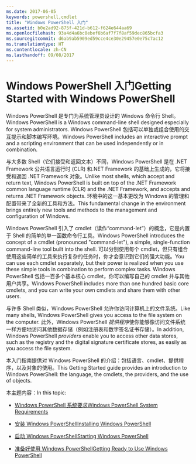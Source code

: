 ```yaml
---
ms.date: 2017-06-05
keywords: powershell,cmdlet
title: "Windows PowerShell 入门"
ms.assetid: b0e2ad92-875f-421d-b612-f624e644aa69
ms.openlocfilehash: 93a4d4a6bc0ebef6b6af7f7f8af59dec865bcfa3
ms.sourcegitcommit: d6ab9ab5909ed59cce4ce30e29457e0e75c7ac12
ms.translationtype: HT
ms.contentlocale: zh-CN
ms.lasthandoff: 09/08/2017
---
```

# <a name="getting-started-with-windows-powershell"></a><span data-ttu-id="60feb-103">Windows PowerShell 入门</span><span class="sxs-lookup"><span data-stu-id="60feb-103">Getting Started with Windows PowerShell</span></span>
<span data-ttu-id="60feb-104">Windows PowerShell 是专门为系统管理员设计的 Windows 命令行 Shell。</span><span class="sxs-lookup"><span data-stu-id="60feb-104">Windows PowerShell is a Windows command-line shell designed especially for system administrators.</span></span> <span data-ttu-id="60feb-105">Windows PowerShell 包括可以单独或组合使用的交互提示和脚本编写环境。</span><span class="sxs-lookup"><span data-stu-id="60feb-105">Windows PowerShell includes an interactive prompt and a scripting environment that can be used independently or in combination.</span></span>

<span data-ttu-id="60feb-106">与大多数 Shell（它们接受和返回文本）不同，Windows PowerShell 是在 .NET Framework 公共语言运行时 (CLR) 和.NET Framework 的基础上生成的，它将接受和返回 .NET Framework 对象。</span><span class="sxs-lookup"><span data-stu-id="60feb-106">Unlike most shells, which accept and return text, Windows PowerShell is built on top of the .NET Framework common language runtime (CLR) and the .NET Framework, and accepts and returns .NET Framework objects.</span></span> <span data-ttu-id="60feb-107">环境中的这一基本更改为 Windows 的管理和配置带来了全新的工具和方法。</span><span class="sxs-lookup"><span data-stu-id="60feb-107">This fundamental change in the environment brings entirely new tools and methods to the management and configuration of Windows.</span></span>

<span data-ttu-id="60feb-108">Windows PowerShell 引入了 cmdlet（读作“command-let”）的概念，它是内置于 Shell 的简单的单一函数命令行工具。</span><span class="sxs-lookup"><span data-stu-id="60feb-108">Windows PowerShell introduces the concept of a cmdlet (pronounced "command-let"), a simple, single-function command-line tool built into the shell.</span></span> <span data-ttu-id="60feb-109">可以分别使用每个 cmdlet，但只有组合使用这些简单的工具来执行复杂的任务时，你才会意识到它们的强大功能。</span><span class="sxs-lookup"><span data-stu-id="60feb-109">You can use each cmdlet separately, but their power is realized when you use these simple tools in combination to perform complex tasks.</span></span> <span data-ttu-id="60feb-110">Windows PowerShell 包括一百多个基本核心 cmdlet，你可以编写自己的 cmdlet 并与其他用户共享。</span><span class="sxs-lookup"><span data-stu-id="60feb-110">Windows PowerShell includes more than one hundred basic core cmdlets, and you can write your own cmdlets and share them with other users.</span></span>

<span data-ttu-id="60feb-111">与许多 Shell 类似，Windows PowerShell 允许你访问计算机上的文件系统。</span><span class="sxs-lookup"><span data-stu-id="60feb-111">Like many shells, Windows PowerShell gives you access to the file system on the computer.</span></span> <span data-ttu-id="60feb-112">此外，Windows PowerShell *提供程序*使你能够像访问文件系统一样方便地访问其他数据存储（例如注册表和数字签名证书存储）。</span><span class="sxs-lookup"><span data-stu-id="60feb-112">In addition, Windows PowerShell *providers* enable you to access other data stores, such as the registry and the digital signature certificate stores, as easily as you access the file system.</span></span>

<span data-ttu-id="60feb-113">本入门指南提供对 Windows PowerShell 的介绍：包括语言、cmdlet、提供程序，以及对象的使用。</span><span class="sxs-lookup"><span data-stu-id="60feb-113">This Getting Started guide provides an introduction to Windows PowerShell: the language, the cmdlets, the providers, and the use of objects.</span></span>

<span data-ttu-id="60feb-114">本主题内容：</span><span class="sxs-lookup"><span data-stu-id="60feb-114">In this topic:</span></span>

- [<span data-ttu-id="60feb-115">Windows PowerShell 系统要求</span><span class="sxs-lookup"><span data-stu-id="60feb-115">Windows PowerShell System Requirements</span></span>](../setup/Windows-PowerShell-System-Requirements.md)

- [<span data-ttu-id="60feb-116">安装 Windows PowerShell</span><span class="sxs-lookup"><span data-stu-id="60feb-116">Installing Windows PowerShell</span></span>](../setup/Installing-Windows-PowerShell.md)

- [<span data-ttu-id="60feb-117">启动 Windows PowerShell</span><span class="sxs-lookup"><span data-stu-id="60feb-117">Starting Windows PowerShell</span></span>](../setup/Starting-Windows-PowerShell.md)

- [<span data-ttu-id="60feb-118">准备好使用 Windows PowerShell</span><span class="sxs-lookup"><span data-stu-id="60feb-118">Getting Ready to Use Windows PowerShell</span></span>](Getting-Ready-to-Use-Windows-PowerShell.md)

